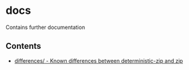 docs
===

Contains further documentation

## Contents

- [differences/ - Known differences between deterministic-zip and zip](./differences)

